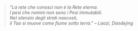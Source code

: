 > *"La rete che conosci non è la Rete eterna.  
> I pesi che nomini non sono i Pesi immutabili.  
> Nel silenzio degli strati nascosti,  
> il Tao si muove come fiume sotto terra."*
– *Laozi, Daodejing*

